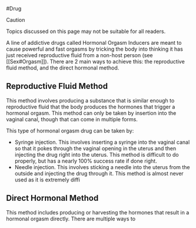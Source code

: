 #Drug 

> [!caution] 
> Topics discussed on this page may not be suitable for all readers.

A line of addictive drugs called Hormonal Orgasm Inducers are meant to cause powerful and fast orgasms by tricking the body into thinking it has just received reproductive fluid from a non-host person (see [[Sex#Orgasm]]). There are 2 main ways to achieve this: the reproductive fluid method, and the direct hormonal method.
## Reproductive Fluid Method
This method involves producing a substance that is similar enough to reproductive fluid that the body produces the hormones that trigger a hormonal orgasm. This method can only be taken by insertion into the vaginal canal, though that can come in multiple forms.

This type of hormonal orgasm drug can be taken by:
- Syringe injection. This involves inserting a syringe into the vaginal canal so that it pokes through the vaginal opening in the uterus and then injecting the drug right into the uterus. This method is difficult to do properly, but has a nearly 100% success rate if done right.
- Needle injection. This involves sticking a needle into the uterus from the outside and injecting the drug through it. This method is almost never used as it is extremely diffi
## Direct Hormonal Method
This method includes producing or harvesting the hormones that result in a hormonal orgasm directly. There are multiple ways to 